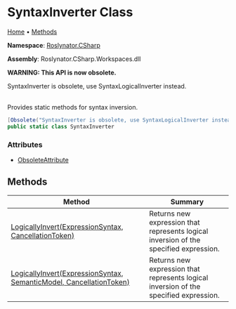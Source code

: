 # SyntaxInverter Class

[Home](../../../README.md) &#x2022; [Methods](#methods)

**Namespace**: [Roslynator.CSharp](../README.md)

**Assembly**: Roslynator\.CSharp\.Workspaces\.dll

**WARNING: This API is now obsolete\.**

SyntaxInverter is obsolete, use SyntaxLogicalInverter instead\.

\
Provides static methods for syntax inversion\.

```csharp
[Obsolete("SyntaxInverter is obsolete, use SyntaxLogicalInverter instead.")]
public static class SyntaxInverter
```

### Attributes

* [ObsoleteAttribute](https://docs.microsoft.com/en-us/dotnet/api/system.obsoleteattribute)

## Methods

| Method | Summary |
| ------ | ------- |
| [LogicallyInvert(ExpressionSyntax, CancellationToken)](LogicallyInvert/README.md#Roslynator_CSharp_SyntaxInverter_LogicallyInvert_Microsoft_CodeAnalysis_CSharp_Syntax_ExpressionSyntax_System_Threading_CancellationToken_) | Returns new expression that represents logical inversion of the specified expression\. |
| [LogicallyInvert(ExpressionSyntax, SemanticModel, CancellationToken)](LogicallyInvert/README.md#Roslynator_CSharp_SyntaxInverter_LogicallyInvert_Microsoft_CodeAnalysis_CSharp_Syntax_ExpressionSyntax_Microsoft_CodeAnalysis_SemanticModel_System_Threading_CancellationToken_) | Returns new expression that represents logical inversion of the specified expression\. |

